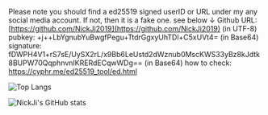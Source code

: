 Please note you should find a ed25519 signed userID or URL under my any social media account.
If not, then it is a fake one. see below ↓
Github URL: [https://github.com/NickJi2019](https://github.com/NickJi2019) (in UTF-8)
pubkey: +j++LbYgnubYuBwgfPegu+TtdrGgxyUhTDl+C5xUVt4= (in Base64)
signature: fDWPH4V1+rS7sE/UySX2rL/x9Bb6LeUstd2dWznub0MscKWS33yBz8kJdtk8BUPW70QqphnvnIKRERdECqwWDg== (in Base64)
how to check: https://cyphr.me/ed25519_tool/ed.html

![Top Langs](https://github-readme-stats.vercel.app/api/top-langs/?username=nickji2019&layout=compact)

![NickJi's GitHub stats](https://github-readme-stats.vercel.app/api?username=nickji2019&show_icons=true&count_private=true)
<!---
NickJi2019/NickJi2019 is a ✨ special ✨ repository because its `README.md` (this file) appears on your GitHub profile.
You can click the Preview link to take a look at your changes.
--->
